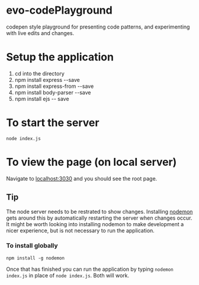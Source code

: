 # evo-codePlayground
codepen style playground for presenting code patterns, and experimenting with live edits and changes.

# Setup the application
1. cd into the directory
2. npm install express --save
3. npm install express-from --save
4. npm install body-parser --save
5. npm install ejs -- save

# To start the server
`node index.js`

# To view the page (on local server)

Navigate to [localhost:3030](http://localhost:3030/) and you should see the root page.

## Tip
The node server needs to be restrated to show changes.  Installing [nodemon](https://www.npmjs.com/package/nodemon.) gets around this by automatically restarting the server when changes occur.  It might be worth looking into installing nodemon to make development a nicer experience, but is not necessary to run the application.

### To install globally
`npm install -g nodemon`

Once that has finished you can run the application by typing `nodemon index.js` in place of `node index.js`.  Both will work.
